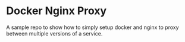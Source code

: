 # Docker Nginx Proxy

A sample repo to show how to simply setup docker and nginx to proxy between multiple versions of a service.